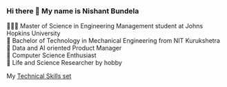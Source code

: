 ### Hi there 👋 My name is Nishant Bundela

👨🏻‍🎓 Master of Science in Engineering Management student at Johns Hopkins University  
🏫 Bachelor of Technology in Mechanical Engineering from NIT Kurukshetra  
🎢 Data and AI oriented Product Manager  
🌱 Computer Science Enthusiast  
🔭 Life and Science Researcher by hobby

My [Technical Skills set](https://nishantbundela.github.io)


<!--
**nishantbundela/nishantbundela** is a ✨ _special_ ✨ repository because its `README.md` (this file) appears on your GitHub profile.

Here are some ideas to get you started:

- 🔭 I’m currently working on ...
- 🌱 I’m currently learning ...
- 👯 I’m looking to collaborate on ...
- 🤔 I’m looking for help with ...
- 💬 Ask me about ...
- 📫 How to reach me: ...
- 😄 Pronouns: ...
- ⚡ Fun fact: ...
-->
